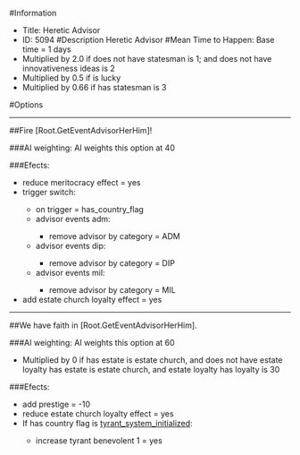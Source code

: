 #Information
 - Title: Heretic Advisor
 - ID: 5094
#Description
Heretic Advisor
#Mean Time to Happen:
Base time = 1 days
 - Multiplied by 2.0 if does not have statesman is 1; and does not have innovativeness ideas is 2
 - Multiplied by 0.5 if is lucky
 - Multiplied by 0.66 if has statesman is 3

#Options

___
##Fire [Root.GetEventAdvisorHerHim]!

###AI weighting:
AI weights this option at 40


###Efects:<ul><li>reduce meritocracy effect = yes</li><li>trigger switch:</li><ul><li>on trigger = has_country_flag</li><li>advisor events adm:</li><ul><li>remove advisor by category = ADM</li></ul><li>advisor events dip:</li><ul><li>remove advisor by category = DIP</li></ul><li>advisor events mil:</li><ul><li>remove advisor by category = MIL</li></ul></ul><li>add estate church loyalty effect = yes</li></ul>

___
##We have faith in [Root.GetEventAdvisorHerHim].

###AI weighting:
AI weights this option at 60
 - Multiplied by 0 if has estate is estate church, and does not have estate loyalty has estate is estate church, and estate loyalty has loyalty is 30


###Efects:<ul><li>add prestige = -10</li><li>reduce estate church loyalty effect = yes</li><li>If has country flag is [tyrant_system_initialized](../flags/tyrant_system_initialized.md):</li><ul><li>increase tyrant benevolent 1 = yes</li></ul></ul>

